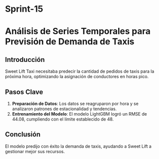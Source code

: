# Sprint-15
# Análisis de Series Temporales para Previsión de Demanda de Taxis

## Introducción

Sweet Lift Taxi necesitaba predecir la cantidad de pedidos de taxis para la próxima hora, optimizando la asignación de conductores en horas pico.

## Pasos Clave

1. **Preparación de Datos**: Los datos se reagruparon por hora y se analizaron patrones de estacionalidad y tendencias.
2. **Entrenamiento del Modelo**: El modelo LightGBM logró un RMSE de 44.08, cumpliendo con el límite establecido de 48.

## Conclusión

El modelo predijo con éxito la demanda de taxis, ayudando a Sweet Lift a gestionar mejor sus recursos.
